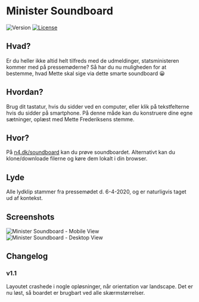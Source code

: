 # Minister Soundboard

<img src="https://img.shields.io/badge/version-1.0-black" alt="Version" /> <a href="LICENSE"><img src="https://img.shields.io/badge/license-MIT-black" alt="License" /></a>

## Hvad?

Er du heller ikke altid helt tilfreds med de udmeldinger, statsministeren kommer med på pressemøderne? Så har du nu muligheden for at bestemme, hvad Mette skal sige via dette smarte soundboard 😀

## Hvordan?

Brug dit tastatur, hvis du sidder ved en computer, eller klik på tekstfelterne hvis du sidder på smartphone. På denne måde kan du konstruere dine egne sætninger, oplæst med Mette Frederiksens stemme.

## Hvor?

På [n4.dk/soundboard](http://n4.dk/soundboard) kan du prøve soundboardet. Alternativt kan du klone/downloade filerne og køre dem lokalt i din browser.

## Lyde

Alle lydklip stammer fra pressemødet d. 6-4-2020, og er naturligvis taget ud af kontekst.

## Screenshots

<img src="https://i.imgur.com/FrsbP0W.png" alt="Minister Soundboard - Mobile View" /> <img src="https://i.imgur.com/jJ851g3.png" alt="Minister Soundboard - Desktop View" />

## Changelog

### v1.1

Layoutet crashede i nogle opløsninger, når orientation var landscape. Det er nu løst, så boardet er brugbart ved alle skærmstørrelser.
